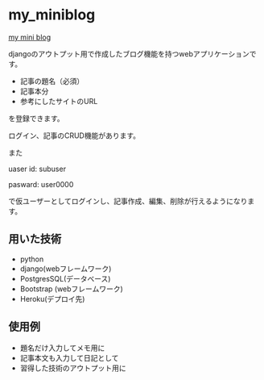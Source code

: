 # my_miniblog
[my mini blog](https://safe-mesa-50533.herokuapp.com/)

djangoのアウトプット用で作成したブログ機能を持つwebアプリケーションです。
- 記事の題名（必須）
- 記事本分
- 参考にしたサイトのURL

を登録できます。

ログイン、記事のCRUD機能があります。

また

uaser id: subuser

pasward: user0000

で仮ユーザーとしてログインし、記事作成、編集、削除が行えるようになります。

## 用いた技術
- python 
- django(webフレームワーク)
- PostgresSQL(データベース)
- Bootstrap (webフレームワーク)
- Heroku(デプロイ先)


## 使用例
- 題名だけ入力してメモ用に
- 記事本文も入力して日記として
- 習得した技術のアウトプット用に





